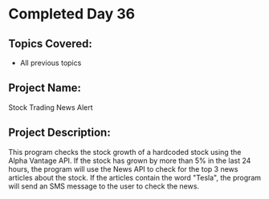 # Completed Day 36

## Topics Covered:
- All previous topics

## Project Name:
Stock Trading News Alert

## Project Description:
This program checks the stock growth of a hardcoded stock using the Alpha Vantage API. If the stock has grown by more than 5% in the last 24 hours, the program will use the News API to check for the top 3 news articles about the stock. If the articles contain the word "Tesla", the program will send an SMS message to the user to check the news.